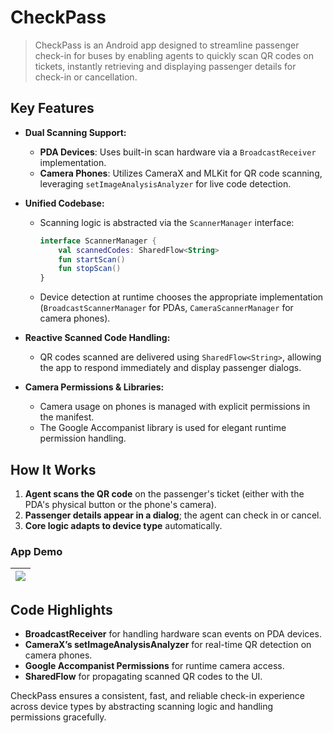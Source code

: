 # CheckPass

>CheckPass is an Android app designed to streamline passenger check-in for buses by enabling agents to quickly scan QR codes on tickets, instantly retrieving and displaying passenger details for check-in or cancellation.

## Key Features

- **Dual Scanning Support:**
    - **PDA Devices**: Uses built-in scan hardware via a `BroadcastReceiver` implementation.
    - **Camera Phones**: Utilizes CameraX and MLKit for QR code scanning, leveraging `setImageAnalysisAnalyzer` for live code detection.

- **Unified Codebase:**
    - Scanning logic is abstracted via the `ScannerManager` interface:
      ```kotlin
      interface ScannerManager {
          val scannedCodes: SharedFlow<String>
          fun startScan()
          fun stopScan()
      }
      ```
    - Device detection at runtime chooses the appropriate implementation (`BroadcastScannerManager` for PDAs, `CameraScannerManager` for camera phones).

- **Reactive Scanned Code Handling:**
    - QR codes scanned are delivered using `SharedFlow<String>`, allowing the app to respond immediately and display passenger dialogs.

- **Camera Permissions & Libraries:**
    - Camera usage on phones is managed with explicit permissions in the manifest.
    - The Google Accompanist library is used for elegant runtime permission handling.

## How It Works

1. **Agent scans the QR code** on the passenger's ticket (either with the PDA's physical button or the phone's camera).
2. **Passenger details appear in a dialog**; the agent can check in or cancel.
3. **Core logic adapts to device type** automatically.

### App Demo
| <img src="media/check.gif"/> |
|:----------------------------:|

## Code Highlights

- **BroadcastReceiver** for handling hardware scan events on PDA devices.
- **CameraX’s setImageAnalysisAnalyzer** for real-time QR detection on camera phones.
- **Google Accompanist Permissions** for runtime camera access.
- **SharedFlow** for propagating scanned QR codes to the UI.

CheckPass ensures a consistent, fast, and reliable check-in experience across device types by abstracting scanning logic and handling permissions gracefully.